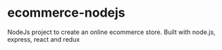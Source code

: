 # ecommerce-nodejs
NodeJs project to create an online ecommerce store. Built with node.js, express, react and redux
